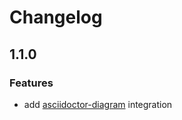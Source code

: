 # Changelog

## 1.1.0

### Features
* add [asciidoctor-diagram](http://asciidoctor.org/docs/asciidoctor-diagram/) integration
